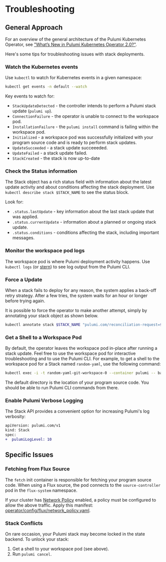 # Troubleshooting

## General Approach

For an overview of the general architecture of the Pulumi Kubernetes Operator, see
["What’s New in Pulumi Kubernetes Operator 2.0?"](https://www.pulumi.com/blog/pulumi-kubernetes-operator-2-0/#whats-new-in-pulumi-kubernetes-operator-20).

Here's some tips for troubleshooting issues with stack deployments.

### Watch the Kubernetes events

Use `kubectl` to watch for Kubernetes events in a given namespace:

```bash
kubectl get events -n default --watch
```

Key events to watch for:

- `StackUpdateDetected` - the controller intends to perform a Pulumi stack update (`pulumi up`).
- `ConnectionFailure` - the operator is unable to connect to the workspace pod.
- `InstallationFailure` - the `pulumi install` command is failing within the workspace pod.
- `Initialized` - a workspace pod was successfully initialized with your program source code and is ready to perform stack updates.
- `UpdateSucceeded` - a stack update succeeeded.
- `UpdateFailed` - a stack update failed.
- `StackCreated` - the stack is now up-to-date

### Check the Status information

The Stack object has a rich status field with information about the latest update activity and about conditions
affecting the stack deployment. Use `kubectl describe stack $STACK_NAME` to see the status block.

Look for:
- `.status.lastUpdate` - key information about the last stack update that was applied.
- `.status.currentUpdate` - information about a planned or ongoing stack update.
- `.status.conditions` - conditions affecting the stack, including important messages.

### Monitor the workspace pod logs

The workspace pod is where Pulumi deployment activity happens. Use `kubectl logs` (or [stern](https://github.com/stern/stern))
to see log output from the Pulumi CLI.

### Force a Update

When a stack fails to deploy for any reason, the system applies a back-off retry strategy. After a few tries,
the system waits for an hour or longer before trying again.

It is possible to force the operator to make another attempt, simply by annotating your stack object as shown below. 

```bash
kubectl annotate stack $STACK_NAME "pulumi.com/reconciliation-request=$(date)" --overwrite  
```

### Get a Shell to a Workspace Pod

By default, the operator leaves the workspace pod in-place after running a stack update. Feel free to use the workspace
pod for interactive troubleshooting and to use the Pulumi CLI. For example, to get a shell to the workspace pod for
a Stack named `random-yaml`, use the following command:

```bash
kubectl exec -i -t random-yaml-git-workspace-0 --container pulumi -- bash
```

The default directory is the location of your program source code.  You should be able to run Pulumi CLI commands from there.

### Enable Pulumi Verbose Logging

The Stack API provides a convenient option for increasing Pulumi's log verbosity:

```diff
apiVersion: pulumi.com/v1
kind: Stack
spec:
+  pulumiLogLevel: 10
```

## Specific Issues

### Fetching from Flux Source

The `fetch` init container is responsible for fetching your program source code. When using a Flux source,
the pod connects to the `source-controller` pod in the `flux-system` namespace.

If your cluster has [Network Policy](https://kubernetes.io/docs/concepts/services-networking/network-policies/) enabled,
a policy must be configured to allow the above traffic. Apply this manifest: [operator/config/flux/network_policy.yaml](./operator/config/flux/network_policy.yaml).

### Stack Conflicts

On rare occasion, your Pulumi stack may become locked in the state backend. To unlock your stack:
1. Get a shell to your workspace pod (see above).
2. Run `pulumi cancel`.
